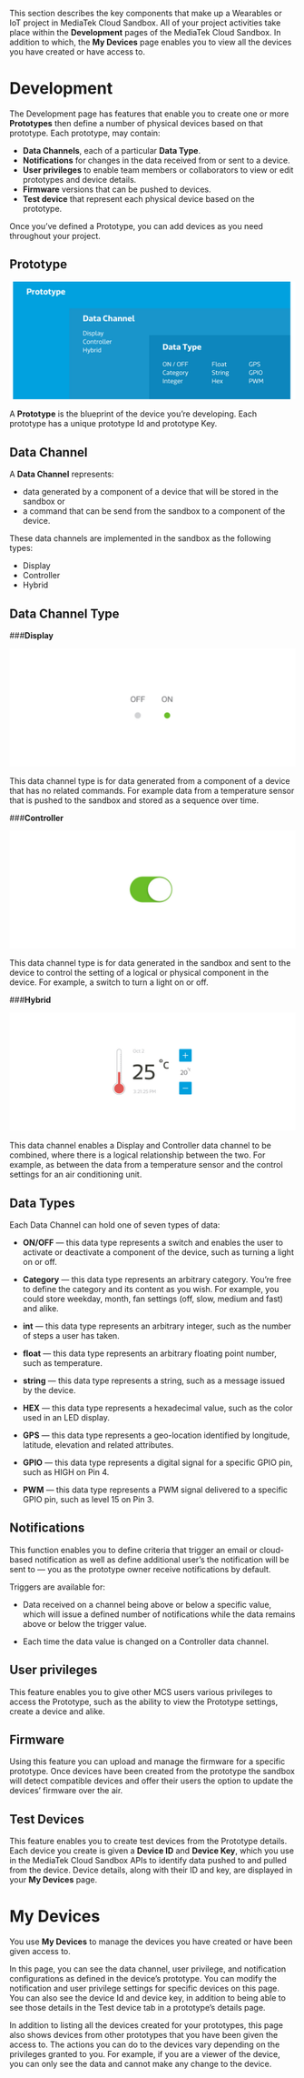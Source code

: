 This section describes the key components that make up a Wearables or IoT project in MediaTek Cloud Sandbox. All of your project activities take place within the **Development** pages of the MediaTek Cloud Sandbox. In addition to which, the **My Devices** page enables you to view all the devices you have created or have access to.

# **Development**

The Development page has features that enable you to create one or more **Prototypes** then define a number of physical devices based on that prototype. Each prototype, may contain:


- **Data Channels**, each of a particular **Data Type**.
- **Notifications** for changes in the data received from or sent to a device.
- **User privileges** to enable team members or collaborators to view or edit prototypes and device details.
- **Firmware** versions that can be pushed to devices.
- **Test device** that represent each physical device based on the prototype.

Once you’ve defined a Prototype, you can add devices as you need throughout your project.

## **Prototype**


![](../images/content_img/content_img-03.jpg)

A **Prototype** is the blueprint of the device you’re developing. Each prototype has a unique prototype Id and prototype Key.

## **Data Channel**

A **Data Channel** represents:
- data generated by a component of a device that will be stored in the sandbox or
- a command that can be send from the sandbox to a component of the device.

These data channels are implemented in the sandbox as the following types:
- Display
- Controller
- Hybrid

## **Data Channel Type**

###**Display**

![](../images/content_img/content_img-04.jpg)

This data channel type is for data generated from a component of a device that has no related commands. For example data from a temperature sensor that is pushed to the sandbox and stored as a sequence over time.


###**Controller**

![](../images/content_img/content_img-05.jpg)

This data channel type is for data generated in the sandbox and sent to the device to control the setting of a logical or physical component in the device. For example, a switch to turn a light on or off.


###**Hybrid**

![](../images/content_img/content_img-06.jpg)

This data channel enables a Display and Controller data channel to be combined, where there is a logical relationship between the two. For example, as between the data from a temperature sensor and the control settings for an air conditioning unit.


## **Data Types**




Each Data Channel can hold one of seven types of data:

- **ON/OFF** — this data type represents a switch and enables the user to activate or deactivate a component of the device, such as turning a light on or off.

- **Category** — this data type represents an arbitrary category. You’re free to define the category and its content as you wish. For example, you could store weekday, month, fan settings (off, slow, medium and fast) and alike.

- **int** — this data type represents an arbitrary integer, such as the number of steps a user has taken.

- **float** — this data type represents an arbitrary floating point number, such as temperature.

- **string** — this data type represents a string, such as a message issued by the device.

- **HEX** — this data type represents a hexadecimal value, such as the color used in an LED display.

- **GPS** — this data type represents a geo-location identified by longitude, latitude, elevation and related attributes.

- **GPIO** — this data type represents a digital signal for a specific GPIO pin, such as HIGH on Pin 4.

- **PWM** — this data type represents a PWM signal delivered to a specific GPIO pin, such as level 15 on Pin 3.


## **Notifications**




This function enables you to define criteria that trigger an email or cloud-based notification as well as define additional user’s the notification will be sent to — you as the prototype owner receive notifications by default.

Triggers are available for:

- Data received on a channel being above or below a specific value, which will issue a defined number of notifications while the data remains above or below the trigger value.

- Each time the data value is changed on a Controller data channel.


## **User privileges**

This feature enables you to give other MCS users various privileges to access the Prototype, such as the ability to view the Prototype settings, create a device and alike.


## **Firmware**

Using this feature you can upload and manage the firmware for a specific prototype. Once devices have been created from the prototype the sandbox will detect compatible devices and offer their users the option to update the devices’ firmware over the air.

## **Test Devices**

This feature enables you to create test devices from the Prototype details. Each device you create is given a **Device ID** and **Device Key**, which you use in the MediaTek Cloud Sandbox APIs to identify data pushed to and pulled from the device. Device details, along with their ID and key, are displayed in your **My Devices** page.


# **My Devices**

You use **My Devices** to manage the devices you have created or have been given access to.

In this page, you can see the data channel, user privilege, and notification configurations as defined in the device’s prototype. You can modify the notification and user privilege settings for specific devices on this page. You can also see the device Id and device key, in addition to being able to see those details in the Test device tab in a prototype’s details page.

In addition to listing all the devices created for your prototypes, this page also shows devices from other prototypes that you have been given the access to. The actions you can do to the devices vary depending on the privileges granted to you. For example, if you are a viewer of the device, you can only see the data and cannot make any change to the device.

